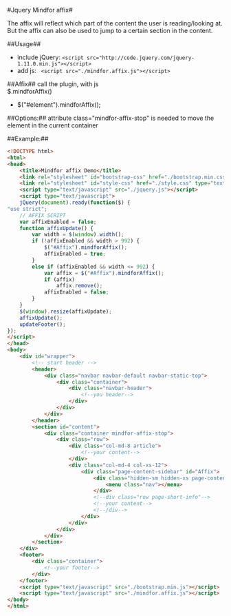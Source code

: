 #Jquery Mindfor affix#

The affix will reflect which part of the content the user is reading/looking at. But the affix can also be used to jump to a certain section in the content.   

##Usage## 
* include jQuery: 
```<script src="http://code.jquery.com/jquery-1.11.0.min.js"></script>```
* add js: 
``` <script src="./mindfor.affix.js"></script>```    

##Affix##
call the plugin, with js  
$.mindforAffix()   
* $("#element").mindforAffix();
                            
##Options:##
attribute class="mindfor-affix-stop" is needed to move the element in the current container

##Example:##

```html
<!DOCTYPE html>
<html>
<head>
    <title>Mindfor affix Demo</title>
    <link rel="stylesheet" id="bootstrap-css" href="./bootstrap.min.css" type="text/css" media="all">
    <link rel="stylesheet" id="style-css" href="./style.css" type="text/css" media="all">
    <script type="text/javascript" src="./jquery.js"></script>
    <script type="text/javascript">
    jQuery(document).ready(function($) {
"use strict";
	// AFFIX SCRIPT
	var affixEnabled = false;
	function affixUpdate() {
		var width = $(window).width();
		if (!affixEnabled && width > 992) {
			$("#Affix").mindforAffix();
			affixEnabled = true;
		}
		else if (affixEnabled && width <= 992) {
			var affix = $("#Affix").mindforAffix();
			if (affix)
				affix.remove();
			affixEnabled = false;
		}
	}
	$(window).resize(affixUpdate);
	affixUpdate();
	updateFooter();
});
</script>
</head>
<body>
    <div id="wrapper">
        <!-- start header -->
        <header>
            <div class="navbar navbar-default navbar-static-top">
                <div class="container">
                    <div class="navbar-header">
                        <!--you header-->
                    </div>
                </div>
            </div>
        </header>
        <section id="content">
            <div class="container mindfor-affix-stop">
                <div class="row">
                    <div class="col-md-8 article">
                        <!--your content-->
                    </div>
                    <div class="col-md-4 col-xs-12">
                        <div class="page-content-sidebar" id="Affix">
                            <div class="hidden-sm hidden-xs page-contents" id="AffixNav">
                                <menu class="nav"></menu>
                            </div>
                            <!--div class="row page-short-info"-->
                            <!--your content-->
                            <!--/div-->
                        </div>
                    </div>
                </div>
            </div>
        </section>
    </div>
    <footer>
        <div class="container">
            <!--your footer-->
        </div>
    </footer>
    <script type="text/javascript" src="./bootstrap.min.js"></script>
    <script type="text/javascript" src="./mindfor.affix.js"></script>
</body>
</html>
```
